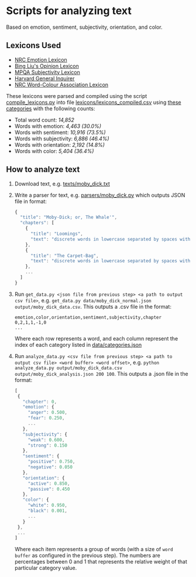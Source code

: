 # Scripts for analyzing text

Based on emotion, sentiment, subjectivity, orientation, and color.

## Lexicons Used

- [NRC Emotion Lexicon](http://www.saifmohammad.com/WebPages/lexicons.html)
- [Bing Liu's Opinion Lexicon](http://www.cs.uic.edu/~liub/FBS/sentiment-analysis.html#lexicon)
- [MPQA Subjectivity Lexicon](http://mpqa.cs.pitt.edu/lexicons/subj_lexicon/)
- [Harvard General Inquirer](http://www.wjh.harvard.edu/~inquirer/spreadsheet_guide.htm)
- [NRC Word-Colour Association Lexicon](http://www.saifmohammad.com/WebPages/lexicons.html)

These lexicons were parsed and compiled using the script [compile_lexicons.py](compile_lexicons.py) into file [lexicons/lexicons_compiled.csv](lexicons/lexicons_compiled.csv) using [these categories](data/categories.json) with the following counts:

- Total word count: _14,852_
- Words with emotion: _4,463 (30.0%)_
- Words with sentiment: _10,916 (73.5%)_
- Words with subjectivity: _6,886 (46.4%)_
- Words with orientation: _2,192 (14.8%)_
- Words with color: _5,404 (36.4%)_

## How to analyze text

1. Download text, e.g. [texts/moby_dick.txt](texts/moby_dick.txt)
2. Write a parser for text, e.g. [parsers/moby_dick.py](parsers/moby_dick.py) which outputs JSON file in format:

   ```javascript
   {
     "title": "Moby-Dick; or, The Whale'",
     "chapters": [
       {
         "title": "Loomings",
         "text": "discrete words in lowercase separated by spaces with punctuation removed"
       },
       {
         "title": "The Carpet-Bag",
         "text": "discrete words in lowercase separated by spaces with punctuation removed"
       },
       ...
     ]
   }
   ```

3. Run `get_data.py <json file from previous step> <a path to output csv file>`, e.g. `get_data.py data/moby_dick_normal.json output/moby_dick_data.csv`. This outputs a .csv file in the format:

   ```
   emotion,color,orientation,sentiment,subjectivity,chapter
   0,2,1,1,-1,0
   ...
   ```

   Where each row represents a word, and each column represent the index of each category listed in [data/categories.json](data/categories.json)

4. Run `analyze_data.py <csv file from previous step> <a path to output csv file> <word buffer> <word offset>`, e.g. `python analyze_data.py output/moby_dick_data.csv output/moby_dick_analysis.json 200 100`. This outputs a .json file in the format:

   ```javascript
   [
    {
      "chapter": 0,
      "emotion": {
        "anger": 0.500,
        "fear": 0.250,
        ...
      },
      "subjectivity": {
        "weak": 0.600,
        "strong": 0.150
      },
      "sentiment": {
        "positive": 0.750,
        "negative": 0.050
      },
      "orientation": {
        "active": 0.850,
        "passive": 0.450
      },
      "color": {
        "white": 0.950,
        "black": 0.001,
        ...
      }
    },
    ...
   ]
   ```

   Where each item represents a group of words (with a size of `word buffer` as configured in the previous step). The numbers are percentages between 0 and 1 that represents the relative weight of that particular category value.
